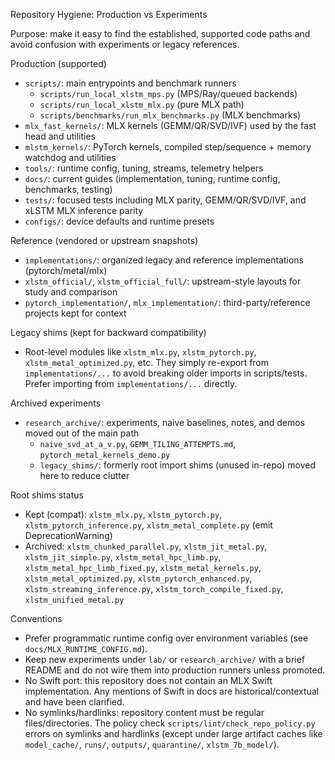 Repository Hygiene: Production vs Experiments

Purpose: make it easy to find the established, supported code paths and avoid confusion with experiments or legacy references.

Production (supported)
- `scripts/`: main entrypoints and benchmark runners
  - `scripts/run_local_xlstm_mps.py` (MPS/Ray/queued backends)
  - `scripts/run_local_xlstm_mlx.py` (pure MLX path)
  - `scripts/benchmarks/run_mlx_benchmarks.py` (MLX benchmarks)
- `mlx_fast_kernels/`: MLX kernels (GEMM/QR/SVD/IVF) used by the fast head and utilities
- `mlstm_kernels/`: PyTorch kernels, compiled step/sequence + memory watchdog and utilities
- `tools/`: runtime config, tuning, streams, telemetry helpers
- `docs/`: current guides (implementation, tuning, runtime config, benchmarks, testing)
- `tests/`: focused tests including MLX parity, GEMM/QR/SVD/IVF, and xLSTM MLX inference parity
- `configs/`: device defaults and runtime presets

Reference (vendored or upstream snapshots)
- `implementations/`: organized legacy and reference implementations (pytorch/metal/mlx)
- `xlstm_official/`, `xlstm_official_full/`: upstream-style layouts for study and comparison
- `pytorch_implementation/`, `mlx_implementation/`: third-party/reference projects kept for context

Legacy shims (kept for backward compatibility)
- Root-level modules like `xlstm_mlx.py`, `xlstm_pytorch.py`, `xlstm_metal_optimized.py`, etc. They simply re-export from `implementations/...` to avoid breaking older imports in scripts/tests. Prefer importing from `implementations/...` directly.

Archived experiments
- `research_archive/`: experiments, naive baselines, notes, and demos moved out of the main path
  - `naive_svd_at_a_v.py`, `GEMM_TILING_ATTEMPTS.md`, `pytorch_metal_kernels_demo.py`
  - `legacy_shims/`: formerly root import shims (unused in-repo) moved here to reduce clutter

Root shims status
- Kept (compat): `xlstm_mlx.py`, `xlstm_pytorch.py`, `xlstm_pytorch_inference.py`, `xlstm_metal_complete.py` (emit DeprecationWarning)
- Archived: `xlstm_chunked_parallel.py`, `xlstm_jit_metal.py`, `xlstm_jit_simple.py`,
  `xlstm_metal_hpc_limb.py`, `xlstm_metal_hpc_limb_fixed.py`, `xlstm_metal_kernels.py`,
  `xlstm_metal_optimized.py`, `xlstm_pytorch_enhanced.py`, `xlstm_streaming_inference.py`,
  `xlstm_torch_compile_fixed.py`, `xlstm_unified_metal.py`

Conventions
- Prefer programmatic runtime config over environment variables (see `docs/MLX_RUNTIME_CONFIG.md`).
- Keep new experiments under `lab/` or `research_archive/` with a brief README and do not wire them into production runners unless promoted.
- No Swift port: this repository does not contain an MLX Swift implementation. Any mentions of Swift in docs are historical/contextual and have been clarified.
- No symlinks/hardlinks: repository content must be regular files/directories. The policy check `scripts/lint/check_repo_policy.py` errors on symlinks and hardlinks (except under large artifact caches like `model_cache/`, `runs/`, `outputs/`, `quarantine/`, `xlstm_7b_model/`).
